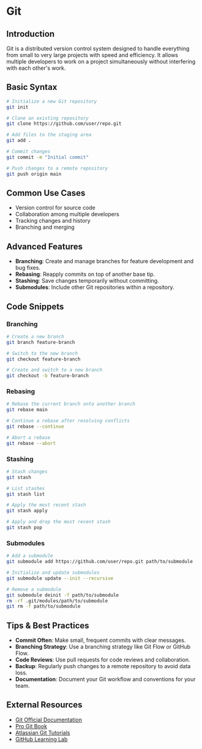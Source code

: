 # Git

## Introduction
Git is a distributed version control system designed to handle everything from small to very large projects with speed and efficiency. It allows multiple developers to work on a project simultaneously without interfering with each other's work.

## Basic Syntax
```bash
# Initialize a new Git repository
git init

# Clone an existing repository
git clone https://github.com/user/repo.git

# Add files to the staging area
git add .

# Commit changes
git commit -m "Initial commit"

# Push changes to a remote repository
git push origin main
```

## Common Use Cases
- Version control for source code
- Collaboration among multiple developers
- Tracking changes and history
- Branching and merging

## Advanced Features
- **Branching**: Create and manage branches for feature development and bug fixes.
- **Rebasing**: Reapply commits on top of another base tip.
- **Stashing**: Save changes temporarily without committing.
- **Submodules**: Include other Git repositories within a repository.

## Code Snippets
### Branching
```bash
# Create a new branch
git branch feature-branch

# Switch to the new branch
git checkout feature-branch

# Create and switch to a new branch
git checkout -b feature-branch
```

### Rebasing
```bash
# Rebase the current branch onto another branch
git rebase main

# Continue a rebase after resolving conflicts
git rebase --continue

# Abort a rebase
git rebase --abort
```

### Stashing
```bash
# Stash changes
git stash

# List stashes
git stash list

# Apply the most recent stash
git stash apply

# Apply and drop the most recent stash
git stash pop
```

### Submodules
```bash
# Add a submodule
git submodule add https://github.com/user/repo.git path/to/submodule

# Initialize and update submodules
git submodule update --init --recursive

# Remove a submodule
git submodule deinit -f path/to/submodule
rm -rf .git/modules/path/to/submodule
git rm -f path/to/submodule
```

## Tips & Best Practices
- **Commit Often**: Make small, frequent commits with clear messages.
- **Branching Strategy**: Use a branching strategy like Git Flow or GitHub Flow.
- **Code Reviews**: Use pull requests for code reviews and collaboration.
- **Backup**: Regularly push changes to a remote repository to avoid data loss.
- **Documentation**: Document your Git workflow and conventions for your team.

## External Resources
- [Git Official Documentation](https://git-scm.com/doc)
- [Pro Git Book](https://git-scm.com/book/en/v2)
- [Atlassian Git Tutorials](https://www.atlassian.com/git/tutorials)
- [GitHub Learning Lab](https://lab.github.com/)